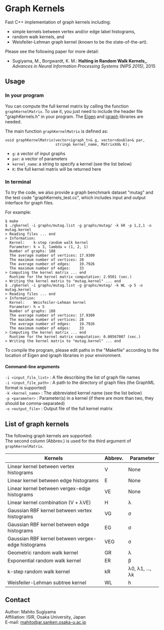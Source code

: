# Graph Kernels
Fast C++ implementation of graph kernels including:
* simple kernels between vertex and/or edge label histograms,
* random walk kernels, and
* Weisfeiler-Lehman graph kernel (known to be the state-of-the-art).

Please see the following paper for more detail:
* Sugiyama, M., Borgwardt, K. M.: **Halting in Random Walk Kernels,**, *Advances in Neural Information Processing Systems (NIPS 2015)*, 2015

## Usage
### In your program
You can compute the full kernel matrix by calling the function `graphKernelMatrix`.
To use it, you just need to include the header file "graphKernels.h" in your program.
The [Eigen](http://eigen.tuxfamily.org) and [igraph](http://igraph.org/c/) libraries are needed.

The main function `graphKernelMatrix` is defined as:
```
void graphKernelMatrix(vector<igraph_t>& g, vector<double>& par,
                       string& kernel_name, MatrixXd& K);
```
* `g`: a vector of input graphs
* `par`: a vector of parameters
* `kernel_name`: a string to specify a kernel (see the list below)
* `K`: the full kernel matrix will be returned here

### In terminal
To try the code, we also provide a graph benchmark dataset "mutag" and the test code "graphKernels_test.cc", which includes input and output interface for graph files.

For example:
```
$ make
$ ./gkernel -i graphs/mutag.list -g graphs/mutag/ -k kR -p 1,2,1 -o mutag.kernel
> Reading files ... end
> Information:
  Kernel:    k-step random walk kernel
  Parameter: k = 3, lambda = (1, 2, 1)
  Number of graphs: 188
  The average number of vertices: 17.9309
  The maximum number of vertices: 28
  The average number of edges:    19.7926
  The maximum number of edges:    33
> Computing the kernel matrix ... end
  Runtime for the kernel matrix computation: 2.9501 (sec.)
> Writing the kernel matrix to "mutag.kernel" ... end
$ ./gkernel -i graphs/mutag.list -g graphs/mutag/ -k WL -p 5 -o mutag.kernel
> Reading files ... end
> Information:
  Kernel:    Weisfeiler-Lehman kernel
  Parameter: h = 5
  Number of graphs: 188
  The average number of vertices: 17.9309
  The maximum number of vertices: 28
  The average number of edges:    19.7926
  The maximum number of edges:    33
> Computing the kernel matrix ... end
  Runtime for the kernel matrix computation: 0.00567007 (sec.)
> Writing the kernel matrix to "mutag.kernel" ... end
```
To compile the program, please edit paths in the "Makefile" according to the location of Eigen and igraph libraries in your environment.

#### Command-line arguments

  `-i <input_file_list>` : A file describing the list of graph file names  
  `-i <input_file_path>` : A path to the directory of graph files (the GraphML format is supported)  
  `-k <kernel_name>` : The abbreviated kernel name (see the list below)  
  `-p <parameter>` : Parameter(s) in a kernel (if there are more than two, they should be comma-separated)  
  `-o <output_file>` : Output file of the full kernel matrix




## List of graph kernels
The following graph kernels are supported:  
The second column (Abbrev.) is used for the third argument of `graphKernelMatrix`.

Kernels                                            | Abbrev. | Parameter
-------------------------------------------------- | ------- | ---------
Linear kernel between vertex histograms            |       V | None
Linear kernel between edge histograms              |       E | None
Linear kernel between vergex-edge histograms       |      VE | None
Linear kernel combination (V + &#955;VE)           |       H | &#955;
Gaussian RBF kernel between vertex histograms      |      VG | &#963;
Gaussian RBF kernel between edge histograms        |      EG | &#963;
Gaussian RBF kernel between vergex-edge histograms |     VEG | &#963;
Geometric random walk kernel                       |      GR | &#955;
Exponential random walk kernel                     |      ER | &#946;
k-step random walk kernel                          |      kR | &#955;0, &#955;1, ..., &#955;k
Weisfeiler-Lehman subtree kernel                   |      WL | h

## Contact
Author: Mahito Sugiyama  
Affiliation: ISIR, Osaka University, Japan  
E-mail: mahito@ar.sanken.osaka-u.ac.jp
